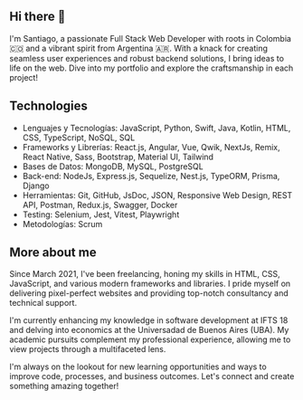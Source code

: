 ## Hi there 👋

I'm Santiago, a passionate Full Stack Web Developer with roots in Colombia 🇨🇴 and a vibrant spirit from Argentina 🇦🇷. With a knack for creating seamless user experiences and robust backend solutions, I bring ideas to life on the web. Dive into my portfolio and explore the craftsmanship in each project!

## Technologies
- Lenguajes y Tecnologías: JavaScript, Python, Swift, Java, Kotlin,
HTML, CSS, TypeScript, NoSQL, SQL
- Frameworks y Librerías: React.js, Angular, Vue, Qwik, NextJs,
Remix, React Native, Sass, Bootstrap, Material UI, Tailwind
- Bases de Datos: MongoDB, MySQL, PostgreSQL
- Back-end: NodeJs, Express.js, Sequelize, Nest.js, TypeORM,
Prisma, Django
- Herramientas: Git, GitHub, JsDoc, JSON, Responsive Web Design,
REST API, Postman, Redux.js, Swagger, Docker
- Testing: Selenium, Jest, Vitest, Playwright
- Metodologías: Scrum

## More about me
Since March 2021, I've been freelancing, honing my skills in HTML, CSS, JavaScript, and various modern frameworks and libraries. I pride myself on delivering pixel-perfect websites and providing top-notch consultancy and technical support.

I'm currently enhancing my knowledge in software development at IFTS 18 and delving into economics at the Universadad de Buenos Aires (UBA). My academic pursuits complement my professional experience, allowing me to view projects through a multifaceted lens.

I'm always on the lookout for new learning opportunities and ways to improve code, processes, and business outcomes. Let's connect and create something amazing together!
<!--
**savg92/savg92** is a ✨ _special_ ✨ repository because its `README.md` (this file) appears on your GitHub profile.

Here are some ideas to get you started:

- 🔭 I’m currently working on ...
- 🌱 I’m currently learning ...
- 👯 I’m looking to collaborate on ...
- 🤔 I’m looking for help with ...
- 💬 Ask me about ...
- 📫 How to reach me: ...
- 😄 Pronouns: ...
- ⚡ Fun fact: ...
-->
